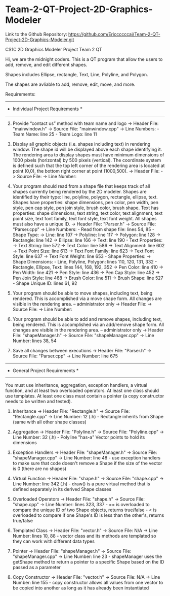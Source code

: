 # Team-2-QT-Project-2D-Graphics-Modeler

Link to the Github Repository: https://github.com/Ericcccccai/Team-2-QT-Project-2D-Graphics-Modeler.git

CS1C 2D Graphics Modeler Project Team 2 QT

Hi, we are the midnight coders. This is a QT program that allow the users to add, remove, and edit different shapes. 

Shapes includes Ellipse, rectangle, Text, Line, Polyline, and Polygon.

The shapes are avliable to add, remove, edit, move, and more. 

Requirements:

***********************************
* Individual Project Requirements *
***********************************

2) Provide “contact us” method with team name and logo 
   -> Header File: "mainwindow.h"
   -> Source File: "mainwindow.cpp"
   -> Line Numbers: 
        - Team Name: line 25
        - Team Logo: line 11

3) Display all graphic objects (i.e. shapes including text) in rendering window. The shape id will be displayed above each shape identifying it. 
   The rendering area to display shapes must have minimum dimensions of 1000 pixels (horizontal) by 500 pixels (vertical). The coordinate system
   is defined such that the top left corner of the rendering area is located at point (0,0), the bottom right corner at point (1000,500).
   -> Header File: 
   -> Source File: 
   -> Line Number: 
   
4) Your program should read from a shape file that keeps track of all shapes currently being rendered by the 2D modeler. Shapes are identified by
   their type: line, polyline, polygon, rectangle, ellipse, text. Shapes have properties: shape dimensions, pen color, pen width, pen style, pen
   cap style, pen join style, brush color, brush shape. Text has properties: shape dimensions, text string, text color, text alignment, text point
   size, text font family, text font style, text font weight. All shapes must also have a unique ID.
   -> Header File: "Parser.h"
   -> Source File: "Parser.cpp"
   -> Line Numbers: 
        - Read from shape file: lines 54, 85
        - Shape Type: 
            -> Line: line 107
            -> Polyline: line 117
            -> Polygon: line 128
            -> Rectangle: line 142
            -> Ellipse: line 166
            -> Text: line 190
                 - Text Properties: 
                     -> Text String: line 572
                     -> Text Color: line 586
                     -> Text Alignment: line 602
                     -> Text Point Size: line 613
                     -> Text Font Family: line 623
                     -> Text Font Style: line 637
                     -> Text Font Weight: line 653
        - Shape Properties:
            -> Shape Dimensions:
                 - Line, Polyline, Polygon: lines 110, 120, 131, 332
                 - Rectangle, Ellipse, Text: lines 144, 168, 192, 352
            -> Pen Color: line 410
            -> Pen Width: line 421
            -> Pen Style: line 436
            -> Pen Cap Style: line 452
            -> Pen Join Style: line 468
            -> Brush Color: line 511
            -> Brush Shape: line 527
        - Shape Unique ID: lines 61, 92

5) Your program should be able to move shapes, including text, being rendered. This is accomplished via a move shape form. All changes are visible
   in the rendering area. – administrator only
   -> Header File: 
   -> Source File: 
   -> Line Number: 
   
6) Your program should be able to add and remove shapes, including text, being rendered. This is accomplished via an add/remove shape form. All
changes are visible in the rendering area. – administrator only
   -> Header File: "shapeManager.h"
   -> Source File: "shapeManager.cpp"
   -> Line Number: lines 38, 54

10) Save all changes between executions
   -> Header File: "Parser.h"
   -> Source File: "Parser.cpp"
   -> Line Number: line 675


********************************
* General Project Requirements *
********************************

You must use inheritance, aggregation, exception handlers, a virtual function, and at least two overloaded operators. At least one class should
use templates. At least one class must contain a pointer (a copy constructor needs to be written and tested).

1) Inheritance
   -> Header File: "Rectangle.h"
   -> Source File: "Rectangle.cpp"
   -> Line Number: 12 (.h)
        - Rectangle inherits from Shape (same with all other shape classes)

2) Aggregation
   -> Header File: "Polyline.h"
   -> Source File: "Polyline.cpp"
   -> Line Number: 32 (.h)
        - Polyline "has-a" Vector<QPoint> points to hold its dimensions

3) Exception Handlers
   -> Header File: "shapeManager.h"
   -> Source File: "shapeManager.cpp"
   -> Line Number: line 48
        - use exception handlers to make sure that code doesn't remove a Shape if the size of the vector is 0 (there are no shapes)
   
4) Virtual Function
   -> Header File: "shape.h"
   -> Source File: "shape.cpp"
   -> Line Number: line 342 (.h)
        - draw() is a pure virtual method that is defined separately in its derived Shape classes

5) Overloaded Operators
   -> Header File: "shape.h"
   -> Source File: "shape.cpp"
   -> Line Number: lines 323, 337
        - == is overloaded to compare the unique ID of two Shape objects, returns true/false
        - < is overloaded to compare if one Shape's ID is less than the other's, returns true/false
     
6) Templated Class
   -> Header File: "vector.h"
   -> Source File: N/A
   -> Line Number: lines 10, 88
        - vector class and its methods are templated so they can work with different data types

7) Pointer
   -> Header File: "shapeManager.h"
   -> Source File: "shapeManager.cpp"
   -> Line Number: line 23
        - shapeManager uses the getShape method to return a pointer to a specific Shape based on the ID passed as a parameter

8) Copy Constructor
   -> Header File: "vector.h"
   -> Source File: N/A
   -> Line Number: line 155
        - copy constructor allows all values from one vector to be copied into another as long as it has already been instantiated
